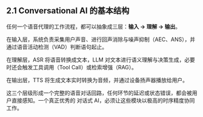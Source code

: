 ## 2.1 Conversational AI 的基本结构
任何一个语音代理的工作流程，都可以抽象成三层：**输入 → 理解 → 输出**。

在输入层，系统负责采集用户声音、进行回声消除与噪声抑制（AEC、ANS），并通过语音活动检测（VAD）判断语句起止。

在理解层，ASR 将语音转换成文本，LLM 对文本进行语义理解与决策生成，必要时还会触发工具调用（Tool Call）或检索增强（RAG）。

在输出层，TTS 将生成文本实时转换为音频，并通过设备扬声器播放给用户。

这三个层级形成一个完整的语音对话回路，任何环节的延迟或状态错误，都会被用户直接感知。一个真正优秀的 对话式 AI，必须让这些模块以极高的时序精度协同工作。